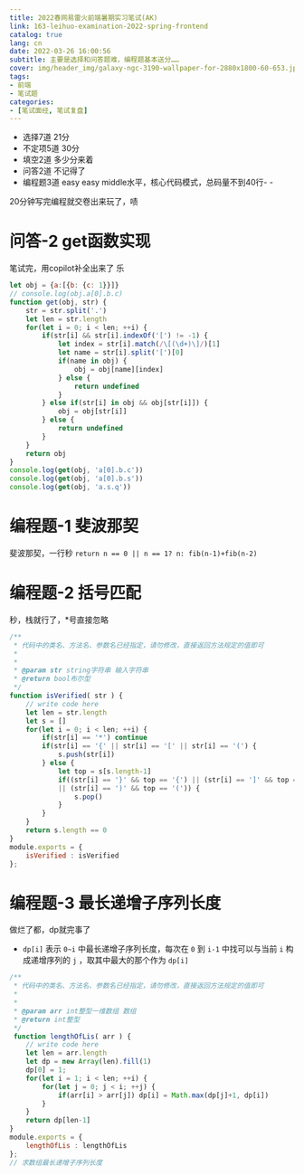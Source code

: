 ```yaml
---
title: 2022春网易雷火前端暑期实习笔试(AK)
link: 163-leihuo-examination-2022-spring-frontend
catalog: true
lang: cn
date: 2022-03-26 16:00:56 
subtitle: 主要是选择和问答题难，编程题基本送分……
cover: img/header_img/galaxy-ngc-3190-wallpaper-for-2880x1800-60-653.jpg
tags:
- 前端
- 笔试题
categories:
- [笔试面经, 笔试复盘]
---
```


- 选择7道   21分
- 不定项5道 30分
- 填空2道 多少分来着
- 问答2道 不记得了
- 编程题3道 easy easy middle水平，核心代码模式，总码量不到40行- -

20分钟写完编程就交卷出来玩了，啧
# 问答-2 get函数实现
笔试完，用copilot补全出来了
乐
```js
let obj = {a:[{b: {c: 1}}]}
// console.log(obj.a[0].b.c)
function get(obj, str) {
    str = str.split('.')
    let len = str.length
    for(let i = 0; i < len; ++i) {
        if(str[i] && str[i].indexOf('[') != -1) {
            let index = str[i].match(/\[(\d+)\]/)[1]
            let name = str[i].split('[')[0]
            if(name in obj) {
                obj = obj[name][index]
            } else {
                return undefined
            }
        } else if(str[i] in obj && obj[str[i]]) {
            obj = obj[str[i]]
        } else {
            return undefined
        }
    }
    return obj
}
console.log(get(obj, 'a[0].b.c'))
console.log(get(obj, 'a[0].b.s'))
console.log(get(obj, 'a.s.q'))
```
# 编程题-1 斐波那契

斐波那契，一行秒
`return n == 0 || n == 1? n: fib(n-1)+fib(n-2)`

# 编程题-2 括号匹配
秒，栈就行了，*号直接忽略
```js
/**
 * 代码中的类名、方法名、参数名已经指定，请勿修改，直接返回方法规定的值即可
 *
 * 
 * @param str string字符串 输入字符串
 * @return bool布尔型
 */
function isVerified( str ) {
    // write code here
    let len = str.length
    let s = []
    for(let i = 0; i < len; ++i) {
        if(str[i] == '*') continue
        if(str[i] == '{' || str[i] == '[' || str[i] == '(') {
            s.push(str[i])
        } else {
            let top = s[s.length-1]
            if((str[i] == '}' && top == '{') || (str[i] == ']' && top == '[') 
            || (str[i] == ')' && top == '(')) {
                s.pop()
            }
        }
    }
    return s.length == 0
}
module.exports = {
    isVerified : isVerified
};
```
# 编程题-3 最长递增子序列长度
做烂了都，dp就完事了

- `dp[i]` 表示 `0~i` 中最长递增子序列长度，每次在 `0` 到 `i-1` 中找可以与当前 `i` 构成递增序列的 `j` ，取其中最大的那个作为 `dp[i]`
```js
/**
 * 代码中的类名、方法名、参数名已经指定，请勿修改，直接返回方法规定的值即可
 *
 * 
 * @param arr int整型一维数组 数组
 * @return int整型
 */
 function lengthOfLis( arr ) {
    // write code here
    let len = arr.length
    let dp = new Array(len).fill(1)
    dp[0] = 1;
    for(let i = 1; i < len; ++i) {
        for(let j = 0; j < i; ++j) {
            if(arr[i] > arr[j]) dp[i] = Math.max(dp[j]+1, dp[i])
        }
    }
    return dp[len-1]
}
module.exports = {
    lengthOfLis : lengthOfLis
};
// 求数组最长递增子序列长度
```